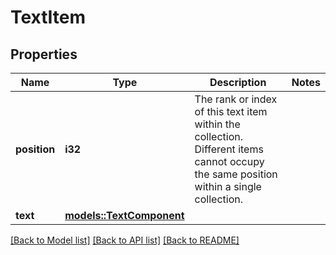 # TextItem

## Properties

Name | Type | Description | Notes
------------ | ------------- | ------------- | -------------
**position** | **i32** | The rank or index of this text item within the collection. Different items cannot occupy the same position within a single collection. | 
**text** | [**models::TextComponent**](TextComponent.md) |  | 

[[Back to Model list]](../README.md#documentation-for-models) [[Back to API list]](../README.md#documentation-for-api-endpoints) [[Back to README]](../README.md)


